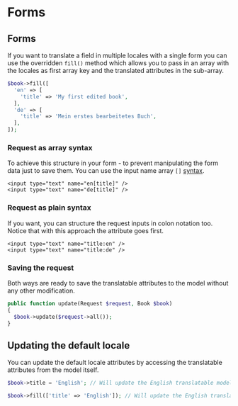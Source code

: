 # Forms

## Forms

If you want to translate a field in multiple locales with a single form you can use the overridden `fill()` method which allows you to pass in an array with the locales as first array key and the translated attributes in the sub-array.

```php
$book->fill([
  'en' => [
    'title' => 'My first edited book',
  ],
  'de' => [
    'title' => 'Mein erstes bearbeitetes Buch',
  ],
]);
```

### Request as array syntax

To achieve this structure in your form - to prevent manipulating the form data just to save them. You can use the input name array `[]` [syntax](https://www.php.net/manual/en/faq.html.php#faq.html.arrays).

```markup
<input type="text" name="en[title]" />
<input type="text" name="de[title]" />
```

### Request as plain syntax

If you want, you can structure the request inputs in colon notation too. Notice that with this approach the attribute goes first.

```markup
<input type="text" name="title:en" />
<input type="text" name="title:de" />
```

### Saving the request

Both ways are ready to save the translatable attributes to the model without any other modification.

```php
public function update(Request $request, Book $book)
{
  $book->update($request->all());
}
```

## Updating the default locale

You can update the default locale attributes by accessing the translatable attributes from the model itself.

```php
$book->title = 'English'; // Will update the English translatable model
```

```php
$book->fill(['title' => 'English']); // Will update the English translatable model
```

